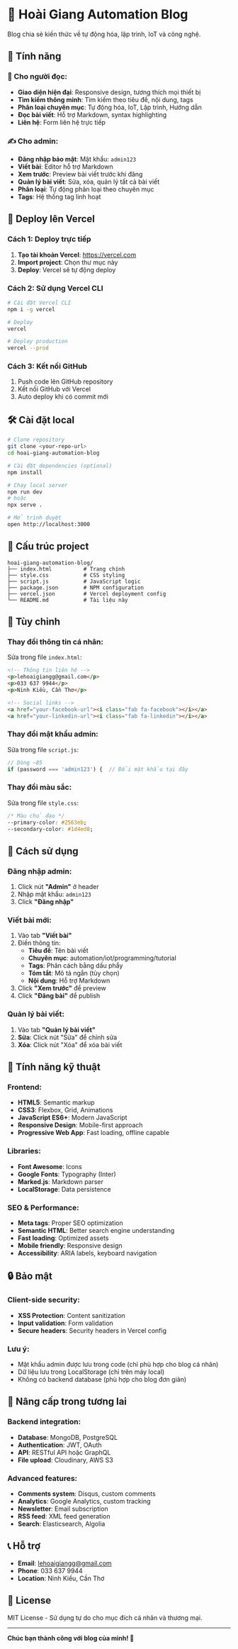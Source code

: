 # 🤖 Hoài Giang Automation Blog

Blog chia sẻ kiến thức về tự động hóa, lập trình, IoT và công nghệ.

## 🌟 Tính năng

### 📖 Cho người đọc:
- **Giao diện hiện đại**: Responsive design, tương thích mọi thiết bị
- **Tìm kiếm thông minh**: Tìm kiếm theo tiêu đề, nội dung, tags
- **Phân loại chuyên mục**: Tự động hóa, IoT, Lập trình, Hướng dẫn
- **Đọc bài viết**: Hỗ trợ Markdown, syntax highlighting
- **Liên hệ**: Form liên hệ trực tiếp

### ✍️ Cho admin:
- **Đăng nhập bảo mật**: Mật khẩu: `admin123`
- **Viết bài**: Editor hỗ trợ Markdown
- **Xem trước**: Preview bài viết trước khi đăng
- **Quản lý bài viết**: Sửa, xóa, quản lý tất cả bài viết
- **Phân loại**: Tự động phân loại theo chuyên mục
- **Tags**: Hệ thống tag linh hoạt

## 🚀 Deploy lên Vercel

### Cách 1: Deploy trực tiếp
1. **Tạo tài khoản Vercel**: https://vercel.com
2. **Import project**: Chọn thư mục này
3. **Deploy**: Vercel sẽ tự động deploy

### Cách 2: Sử dụng Vercel CLI
```bash
# Cài đặt Vercel CLI
npm i -g vercel

# Deploy
vercel

# Deploy production
vercel --prod
```

### Cách 3: Kết nối GitHub
1. Push code lên GitHub repository
2. Kết nối GitHub với Vercel
3. Auto deploy khi có commit mới

## 🛠️ Cài đặt local

```bash
# Clone repository
git clone <your-repo-url>
cd hoai-giang-automation-blog

# Cài đặt dependencies (optional)
npm install

# Chạy local server
npm run dev
# hoặc
npx serve .

# Mở trình duyệt
open http://localhost:3000
```

## 📁 Cấu trúc project

```
hoai-giang-automation-blog/
├── index.html          # Trang chính
├── style.css           # CSS styling
├── script.js           # JavaScript logic
├── package.json        # NPM configuration
├── vercel.json         # Vercel deployment config
└── README.md           # Tài liệu này
```

## 🎨 Tùy chỉnh

### Thay đổi thông tin cá nhân:
Sửa trong file `index.html`:
```html
<!-- Thông tin liên hệ -->
<p>lehoaigiangg@gmail.com</p>
<p>033 637 9944</p>
<p>Ninh Kiều, Cần Thơ</p>

<!-- Social links -->
<a href="your-facebook-url"><i class="fab fa-facebook"></i></a>
<a href="your-linkedin-url"><i class="fab fa-linkedin"></i></a>
```

### Thay đổi mật khẩu admin:
Sửa trong file `script.js`:
```javascript
// Dòng ~85
if (password === 'admin123') {  // Đổi mật khẩu tại đây
```

### Thay đổi màu sắc:
Sửa trong file `style.css`:
```css
/* Màu chủ đạo */
--primary-color: #2563eb;
--secondary-color: #1d4ed8;
```

## 📝 Cách sử dụng

### Đăng nhập admin:
1. Click nút **"Admin"** ở header
2. Nhập mật khẩu: `admin123`
3. Click **"Đăng nhập"**

### Viết bài mới:
1. Vào tab **"Viết bài"**
2. Điền thông tin:
   - **Tiêu đề**: Tên bài viết
   - **Chuyên mục**: automation/iot/programming/tutorial
   - **Tags**: Phân cách bằng dấu phẩy
   - **Tóm tắt**: Mô tả ngắn (tùy chọn)
   - **Nội dung**: Hỗ trợ Markdown
3. Click **"Xem trước"** để preview
4. Click **"Đăng bài"** để publish

### Quản lý bài viết:
1. Vào tab **"Quản lý bài viết"**
2. **Sửa**: Click nút "Sửa" để chỉnh sửa
3. **Xóa**: Click nút "Xóa" để xóa bài viết

## 🔧 Tính năng kỹ thuật

### Frontend:
- **HTML5**: Semantic markup
- **CSS3**: Flexbox, Grid, Animations
- **JavaScript ES6+**: Modern JavaScript
- **Responsive Design**: Mobile-first approach
- **Progressive Web App**: Fast loading, offline capable

### Libraries:
- **Font Awesome**: Icons
- **Google Fonts**: Typography (Inter)
- **Marked.js**: Markdown parser
- **LocalStorage**: Data persistence

### SEO & Performance:
- **Meta tags**: Proper SEO optimization
- **Semantic HTML**: Better search engine understanding
- **Fast loading**: Optimized assets
- **Mobile friendly**: Responsive design
- **Accessibility**: ARIA labels, keyboard navigation

## 🔒 Bảo mật

### Client-side security:
- **XSS Protection**: Content sanitization
- **Input validation**: Form validation
- **Secure headers**: Security headers in Vercel config

### Lưu ý:
- Mật khẩu admin được lưu trong code (chỉ phù hợp cho blog cá nhân)
- Dữ liệu lưu trong LocalStorage (chỉ trên máy local)
- Không có backend database (phù hợp cho blog đơn giản)

## 🚀 Nâng cấp trong tương lai

### Backend integration:
- **Database**: MongoDB, PostgreSQL
- **Authentication**: JWT, OAuth
- **API**: RESTful API hoặc GraphQL
- **File upload**: Cloudinary, AWS S3

### Advanced features:
- **Comments system**: Disqus, custom comments
- **Analytics**: Google Analytics, custom tracking
- **Newsletter**: Email subscription
- **RSS feed**: XML feed generation
- **Search**: Elasticsearch, Algolia

## 📞 Hỗ trợ

- **Email**: lehoaigiangg@gmail.com
- **Phone**: 033 637 9944
- **Location**: Ninh Kiều, Cần Thơ

## 📄 License

MIT License - Sử dụng tự do cho mục đích cá nhân và thương mại.

---

**Chúc bạn thành công với blog của mình! 🎉**
